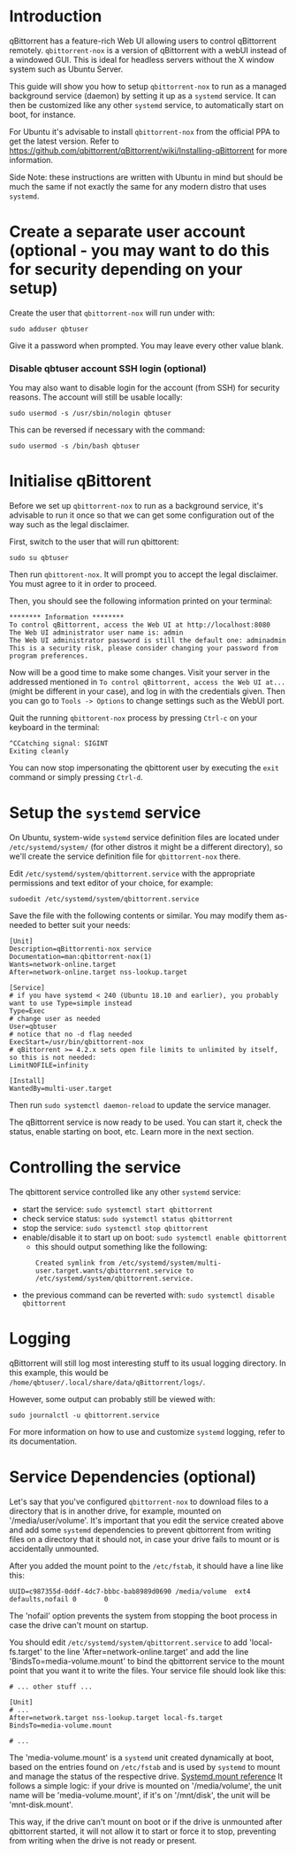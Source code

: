 # Introduction

qBittorrent has a feature-rich Web UI allowing users to control qBittorrent remotely.
`qbittorrent-nox` is a version of qBittorrent with a webUI instead of a windowed GUI.
This is ideal for headless servers without the X window system such as Ubuntu Server.

This guide will show you how to setup `qbittorrent-nox` to run as a managed background service (daemon) by setting it up as a `systemd` service.
It can then be customized like any other `systemd` service, to automatically start on boot, for instance.

For Ubuntu it's advisable to install `qbittorrent-nox` from the official PPA to get the latest version.
Refer to https://github.com/qbittorrent/qBittorrent/wiki/Installing-qBittorrent for more information.

Side Note: these instructions are written with Ubuntu in mind but should be much the same if not exactly the same for any modern distro that uses `systemd`.

# Create a separate user account (optional - you may want to do this for security depending on your setup)

Create the user that `qbittorrent-nox` will run under with:

```
sudo adduser qbtuser
```

Give it a password when prompted. You may leave every other value blank.

### Disable qbtuser account SSH login (optional)

You may also want to disable login for the account (from SSH) for security reasons. The account will still be usable locally:

```
sudo usermod -s /usr/sbin/nologin qbtuser
```

This can be reversed if necessary with the command:

```
sudo usermod -s /bin/bash qbtuser
```

# Initialise qBittorent

Before we set up `qbittorrent-nox` to run as a background service, it's advisable to run it once so that we can get some configuration out of the way such as the legal disclaimer.

First, switch to the user that will run qbittorent:

```
sudo su qbtuser
```

Then run `qbittorent-nox`.
It will prompt you to accept the legal disclaimer.
You must agree to it in order to proceed.

Then, you should see the following information printed on your terminal:

```
******** Information ********
To control qBittorrent, access the Web UI at http://localhost:8080
The Web UI administrator user name is: admin
The Web UI administrator password is still the default one: adminadmin
This is a security risk, please consider changing your password from program preferences.
```

Now will be a good time to make some changes. Visit your server in the addressed mentioned in `To control qBittorrent, access the Web UI at...` (might be different in your case), and log in with the credentials given. Then you can go to `Tools -> Options` to change settings such as the WebUI port.

Quit the running `qbittorent-nox` process by pressing `Ctrl-c` on your keyboard in the terminal:

```
^CCatching signal: SIGINT
Exiting cleanly
```

You can now stop impersonating the qbittorent user by executing the `exit` command or simply pressing `Ctrl-d`.

# Setup the `systemd` service

On Ubuntu, system-wide `systemd` service definition files are located under `/etc/systemd/system/` (for other distros it might be a different directory), so we'll create the service definition file for `qbittorrent-nox` there.

Edit `/etc/systemd/system/qbittorrent.service` with the appropriate permissions and text editor of your choice, for example:

```
sudoedit /etc/systemd/system/qbittorrent.service
```

Save the file with the following contents or similar. You may modify them as-needed to better suit your needs:

```
[Unit]
Description=qBittorrenti-nox service
Documentation=man:qbittorrent-nox(1)
Wants=network-online.target
After=network-online.target nss-lookup.target

[Service]
# if you have systemd < 240 (Ubuntu 18.10 and earlier), you probably want to use Type=simple instead
Type=Exec
# change user as needed
User=qbtuser
# notice that no -d flag needed
ExecStart=/usr/bin/qbittorrent-nox
# qBittorrent >= 4.2.x sets open file limits to unlimited by itself, so this is not needed:
LimitNOFILE=infinity

[Install]
WantedBy=multi-user.target
```

Then run `sudo systemctl daemon-reload` to update the service manager.

The qBittorrent service is now ready to be used. You can start it, check the status, enable starting on boot, etc. Learn more in the next section.

# Controlling the service

The qbittorent service controlled like any other `systemd` service:

- start the service: `sudo systemctl start qbittorrent`
- check service status: `sudo systemctl status qbittorrent`
- stop the service: `sudo systemctl stop qbittorrent`
- enable/disable it to start up on boot: `sudo systemctl enable qbittorrent`
    - this should output something like the following:
        ```
        Created symlink from /etc/systemd/system/multi-user.target.wants/qbittorrent.service to /etc/systemd/system/qbittorrent.service.
        ```
- the previous command can be reverted with: `sudo systemctl disable qbittorrent`

# Logging

qBittorrent will still log most interesting stuff to its usual logging directory. In this example, this would be `/home/qbtuser/.local/share/data/qBittorrent/logs/`.

However, some output can probably still be viewed with:

```
sudo journalctl -u qbittorrent.service
```

For more information on how to use and customize `systemd` logging, refer to its documentation.

# Service Dependencies (optional)

Let's say that you've configured `qbittorrent-nox` to download files to a directory that is in another drive, for example, mounted on '/media/user/volume'.
It's important that you edit the service created above and add some `systemd` dependencies to prevent qbittorrent from writing files on a directory that it should not, in case your drive fails to mount or is accidentally unmounted.

After you added the mount point to the `/etc/fstab`, it should have a line like this:

```
UUID=c987355d-0ddf-4dc7-bbbc-bab8989d0690 /media/volume  ext4     defaults,nofail 0       0
```

The 'nofail' option prevents the system from stopping the boot process in case the drive can't mount on startup.

You should edit `/etc/systemd/system/qbittorrent.service` to add 'local-fs.target' to the line 'After=network-online.target' and add the line 'BindsTo=media-volume.mount' to bind the qbittorrent service to the mount point that you want it to write the files. Your service file should look like this:

```
# ... other stuff ...

[Unit]
# ...
After=network.target nss-lookup.target local-fs.target
BindsTo=media-volume.mount

# ...
```

The 'media-volume.mount' is a `systemd` unit created dynamically at boot, based on the entries found on `/etc/fstab`
and is used by `systemd` to mount and manage the status of the respective drive. [Systemd.mount reference](http://man7.org/linux/man-pages/man5/systemd.mount.5.html)
It follows a simple logic: if your drive is mounted on '/media/volume', the unit name will be 'media-volume.mount', if it's on '/mnt/disk', the unit will be 'mnt-disk.mount'.

This way, if the drive can't mount on boot or if the drive is unmounted after qbittorrent started, it will not allow it to start or force it to stop, preventing from writing when the drive is not ready or present.